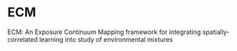 # ECM
ECM: An Exposure Continuum Mapping framework for integrating spatially-correlated learning into study of environmental mixtures
